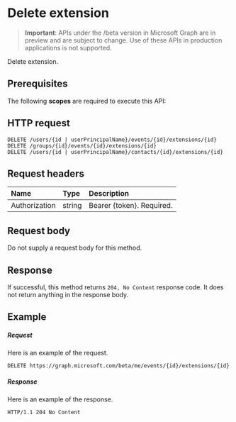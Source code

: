 # Delete extension

> **Important**: APIs under the /beta version in Microsoft Graph are in preview and are subject to change. Use of these APIs in production applications is not supported.

Delete extension.
## Prerequisites
The following **scopes** are required to execute this API: 
## HTTP request
<!-- { "blockType": "ignored" } -->
```http
DELETE /users/{id | userPrincipalName}/events/{id}/extensions/{id}
DELETE /groups/{id}/events/{id}/extensions/{id}
DELETE /users/{id | userPrincipalName}/contacts/{id}/extensions/{id}

```
## Request headers
| Name       | Type | Description|
|:---------------|:--------|:----------|
| Authorization  | string  | Bearer {token}. Required. |

## Request body
Do not supply a request body for this method.

## Response

If successful, this method returns `204, No Content` response code. It does not return anything in the response body.

## Example
##### Request
Here is an example of the request.
<!-- {
  "blockType": "request",
  "name": "delete_extension"
}-->
```http
DELETE https://graph.microsoft.com/beta/me/events/{id}/extensions/{id}
```
##### Response
Here is an example of the response. 
<!-- {
  "blockType": "response",
  "truncated": true
} -->
```http
HTTP/1.1 204 No Content
```

<!-- uuid: 8fcb5dbc-d5aa-4681-8e31-b001d5168d79
2015-10-25 14:57:30 UTC -->
<!-- {
  "type": "#page.annotation",
  "description": "Delete extension",
  "keywords": "",
  "section": "documentation",
  "tocPath": ""
}-->